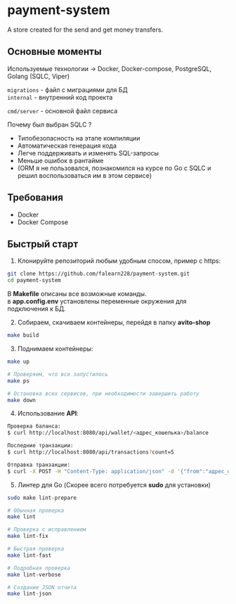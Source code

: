 # payment-system
A store created for the send and get money transfers.

## Основные моменты

Используемые технологии -> Docker, Docker-compose, PostgreSQL, Golang (SQLC, Viper) 

`migrations` - файл с миграциями для БД \
`internal` - внутренний код проекта 

`cmd/server` - основной файл сервиса 

Почему был выбран SQLC ? 

* Типобезопасность на этапе компиляции
* Автоматическая генерация кода
* Легче поддерживать и изменять SQL-запросы
* Меньше ошибок в рантайме
* (ORM я не пользовался, познакомился на курсе по Go с SQLC и решил воспользоваться им в этом сервисе)

## Требования
- Docker
- Docker Compose

## Быстрый старт

1. Клонируйте репозиторий любым удобным спосом, пример с https:
```bash
git clone https://github.com/falearn228/payment-system.git
cd payment-system
```

В **Makefile** описаны все возможные команды. \
в **app.config.env** установлены переменные окружения для подключения к БД. 

2. Собираем, скачиваем контейнеры, перейдя в папку **avito-shop**
```bash
make build
```

3. Поднимаем контейнеры:
```bash
make up

# Проверяем, что все запустилось
make ps

# Остановка всех сервисов, при необходимости завершить работу
make down
```

4. Использование **API**:
```bash
Проверка баланса:
$ curl http://localhost:8080/api/wallet/<адрес_кошелька>/balance

Последние транзакции:
$ curl http://localhost:8080/api/transactions?count=5

Отправка транзакции:
$ curl -X POST -H "Content-Type: application/json" -d '{"from":"адрес_отправителя","to":"адрес_получателя","amount":"100.50"}' http://localhost:8080/api/send
```

5. Линтер для Go (Скорее всего потребуется **sudo** для установки)
```bash
sudo make lint-prepare

# Обычная проверка
make lint

# Проверка с исправлением
make lint-fix

# Быстрая проверка
make lint-fast

# Подробная проверка
make lint-verbose

# Создание JSON отчета
make lint-json
```
